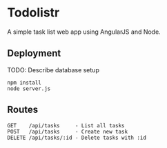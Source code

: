 # Todolistr
A simple task list web app using AngularJS and Node.

## Deployment

TODO: Describe database setup

    npm install
    node server.js

## Routes

    GET    /api/tasks     - List all tasks
    POST   /api/tasks     - Create new task
    DELETE /api/tasks/:id - Delete tasks with :id
